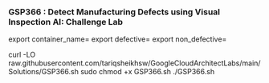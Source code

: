 ### GSP366 :  Detect Manufacturing Defects using Visual Inspection AI: Challenge Lab 


export container_name=
export defective=
export non_defective=


curl -LO raw.githubusercontent.com/tariqsheikhsw/GoogleCloudArchitectLabs/main/Solutions/GSP366.sh
sudo chmod +x GSP366.sh
./GSP366.sh

